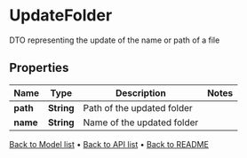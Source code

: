 

# UpdateFolder

DTO representing the update of the name or path of a file

## Properties

| Name | Type | Description | Notes |
|------------ | ------------- | ------------- | -------------|
|**path** | **String** | Path of the updated folder |  |
|**name** | **String** | Name of the updated folder |  |



[Back to Model list](../README.md#documentation-for-models) &#8226; [Back to API list](../README.md#documentation-for-api-endpoints) &#8226; [Back to README](../README.md)



